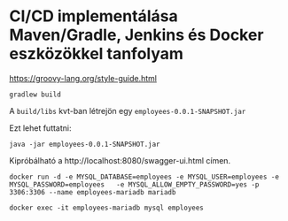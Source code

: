 # CI/CD implementálása Maven/Gradle, Jenkins és Docker eszközökkel tanfolyam

https://groovy-lang.org/style-guide.html

```shell
gradlew build
```

A `build/libs` kvt-ban létrejön egy `employees-0.0.1-SNAPSHOT.jar`

Ezt lehet futtatni:

```shell
java -jar employees-0.0.1-SNAPSHOT.jar
```

Kipróbálható a http://localhost:8080/swagger-ui.html címen.

```shell
docker run -d -e MYSQL_DATABASE=employees -e MYSQL_USER=employees -e MYSQL_PASSWORD=employees   -e MYSQL_ALLOW_EMPTY_PASSWORD=yes -p 3306:3306 --name employees-mariadb mariadb
```

```shell
docker exec -it employees-mariadb mysql employees
```